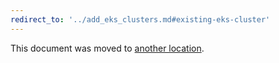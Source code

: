 ```yaml
---
redirect_to: '../add_eks_clusters.md#existing-eks-cluster'
---
```


This document was moved to [another location](../add_eks_clusters.md#existing-eks-cluster).
